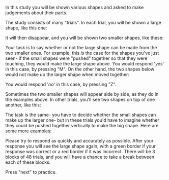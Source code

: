 In this study you will be shown various shapes and asked to make judgements about their parts.

The study consists of many "trials". In each trial, you will be shown a large shape, like this one:

It will then disappear, and you will be shown two smaller shapes, like these:

Your task is to say whether or not the large shape can be made from the two smaller ones. For example, this *is* the case for the shapes you've just seen- if the small shapes were "pushed" together so that they were touching, they would make the large shape above. You would respond '*yes*' in this case, by pressing "M". On the other hand, the two shapes below would not make up the larger shape when moved together:

You would respond '*no*' in this case, by pressing "Z". 

Sometimes the two smaller shapes will appear side by side, as they do in the examples above. In other trials, you'll see two shapes on top of one another, like this:

The task is the same- you have to decide whether the small shapes can make up the larger one- but in these trials you'd have to imagine whether they could be pushed together vertically to make the big shape. Here are some more examples:

Please try to respond as quickly and accurately as possible. After your response you will see the large shape again, with a green border if your response was correct or a red border if it was incorrect. There will be 3 blocks of 48 trials, and you will have a chance to take a break between each of these blocks.

Press "next" to practice.
